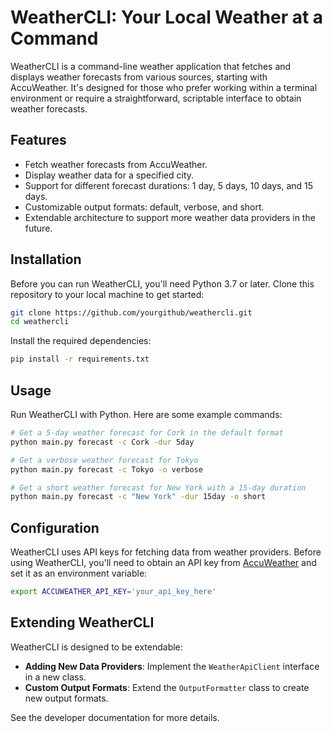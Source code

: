 
# WeatherCLI: Your Local Weather at a Command

WeatherCLI is a command-line weather application that fetches and displays weather forecasts from various sources, starting with AccuWeather. It's designed for those who prefer working within a terminal environment or require a straightforward, scriptable interface to obtain weather forecasts.

## Features

- Fetch weather forecasts from AccuWeather.
- Display weather data for a specified city.
- Support for different forecast durations: 1 day, 5 days, 10 days, and 15 days.
- Customizable output formats: default, verbose, and short.
- Extendable architecture to support more weather data providers in the future.

## Installation

Before you can run WeatherCLI, you'll need Python 3.7 or later. Clone this repository to your local machine to get started:

```bash
git clone https://github.com/yourgithub/weathercli.git
cd weathercli
```

Install the required dependencies:

```bash
pip install -r requirements.txt
```

## Usage

Run WeatherCLI with Python. Here are some example commands:

```bash
# Get a 5-day weather forecast for Cork in the default format
python main.py forecast -c Cork -dur 5day

# Get a verbose weather forecast for Tokyo
python main.py forecast -c Tokyo -o verbose

# Get a short weather forecast for New York with a 15-day duration
python main.py forecast -c "New York" -dur 15day -o short
```

## Configuration

WeatherCLI uses API keys for fetching data from weather providers. Before using WeatherCLI, you'll need to obtain an API key from [AccuWeather](https://developer.accuweather.com/) and set it as an environment variable:

```bash
export ACCUWEATHER_API_KEY='your_api_key_here'
```

## Extending WeatherCLI

WeatherCLI is designed to be extendable:

- **Adding New Data Providers**: Implement the `WeatherApiClient` interface in a new class.
- **Custom Output Formats**: Extend the `OutputFormatter` class to create new output formats.

See the developer documentation for more details.
